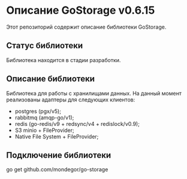 # Описание GoStorage v0.6.15
Этот репозиторий содержит описание библиотеки GoStorage.

## Статус библиотеки
Библиотека находится в стадии разработки.

## Описание библиотеки
Библиотека для работы с хранилищами данных.
На данный момент реализованы адаптеры для следующих клиентов:
- postgres (pgx/v5);
- rabbitmq (amqp-go/v1);
- redis (go-redis/v9 + redsync/v4 + redislock/v0.9);
- S3 minio + FileProvider;
- Native File System + FileProvider;

## Подключение библиотеки
go get github.com/mondegor/go-storage